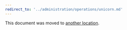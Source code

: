 ```yaml
---
redirect_to: '../administration/operations/unicorn.md'
---
```


This document was moved to [another location](../administration/operations/unicorn.md).

<!-- This redirect file can be deleted February 1, 2021, or later. -->
<!-- Before deletion, see: https://docs.gitlab.com/ee/development/documentation/#move-or-rename-a-page -->
